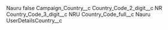 <?xml version="1.0" encoding="UTF-8"?>
<CustomMetadata xmlns="http://soap.sforce.com/2006/04/metadata" xmlns:xsi="http://www.w3.org/2001/XMLSchema-instance" xmlns:xsd="http://www.w3.org/2001/XMLSchema">
    <label>Nauru</label>
    <protected>false</protected>
    <values>
        <field>Campaign_Country__c</field>
        <value xsi:nil="true"/>
    </values>
    <values>
        <field>Country_Code_2_digit__c</field>
        <value xsi:type="xsd:string">NR</value>
    </values>
    <values>
        <field>Country_Code_3_digit__c</field>
        <value xsi:type="xsd:string">NRU</value>
    </values>
    <values>
        <field>Country_Code_full__c</field>
        <value xsi:type="xsd:string">Nauru</value>
    </values>
    <values>
        <field>UserDetailsCountry__c</field>
        <value xsi:nil="true"/>
    </values>
</CustomMetadata>
